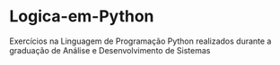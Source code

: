 # Logica-em-Python

Exercícios na Linguagem de Programação Python realizados durante a graduação de Análise e Desenvolvimento de Sistemas
